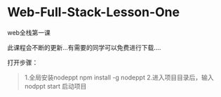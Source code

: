 # Web-Full-Stack-Lesson-One
web全栈第一课


此课程会不断的更新...有需要的同学可以免费进行下载....

打开步骤：
>1.全局安装nodeppt npm install -g nodeppt
>2.进入项目目录后，输入nodppt start 启动项目
